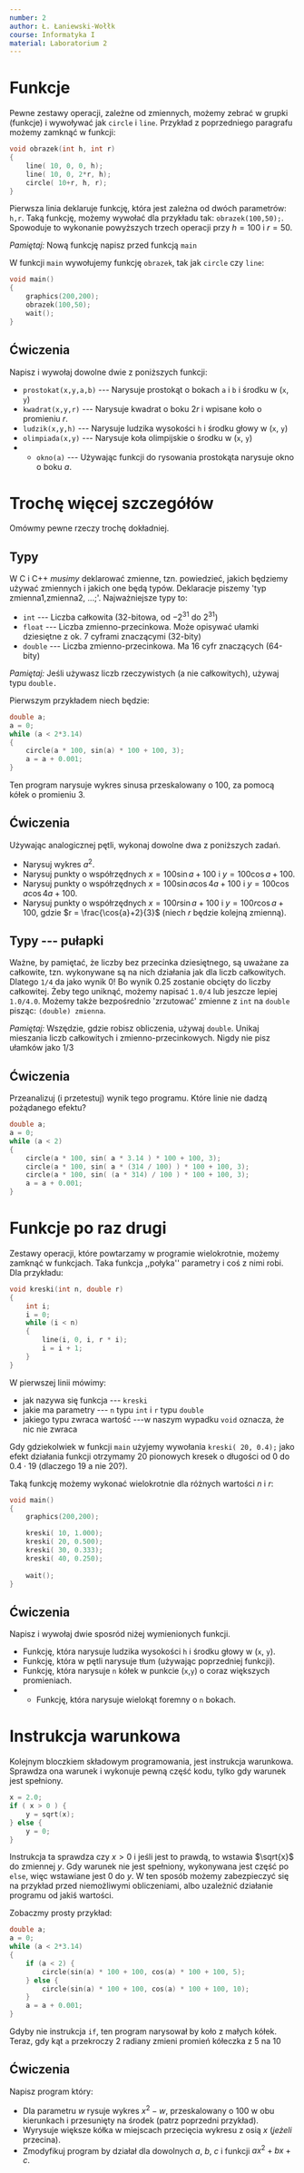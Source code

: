 ```yaml
---
number: 2
author: Ł. Łaniewski-Wołłk
course: Informatyka I
material: Laboratorium 2
---
```



# Funkcje
Pewne zestawy operacji, zależne od zmiennych, możemy zebrać w grupki (funkcje) i wywoływać jak `circle` i `line`. Przykład z poprzedniego paragrafu możemy zamknąć w funkcji:
```c++
void obrazek(int h, int r)
{
    line( 10, 0, 0, h);
    line( 10, 0, 2*r, h);
    circle( 10+r, h, r);
}
```

Pierwsza linia deklaruje funkcję, która jest zależna od dwóch parametrów: `h,r`. Taką funkcję, możemy wywołać dla przykładu tak: `obrazek(100,50);`. Spowoduje to wykonanie powyższych trzech operacji przy $h=100$ i $r=50$.

_Pamiętaj:_ Nową funkcję napisz przed funkcją `main`

W funkcji `main` wywołujemy funkcję `obrazek`, tak jak `circle` czy `line`:
```c++
void main()
{
    graphics(200,200);
    obrazek(100,50);	
    wait();
}
```


## Ćwiczenia
Napisz i wywołaj dowolne dwie z poniższych funkcji:
- `prostokat(x,y,a,b)` --- Narysuje prostokąt o bokach `a` i `b` i środku w (`x`, `y`)
- `kwadrat(x,y,r)` --- Narysuje kwadrat o boku $2r$ i wpisane koło o promieniu $r$.
- `ludzik(x,y,h)` --- Narysuje ludzika wysokości `h` i środku głowy w (`x`, `y`)
- `olimpiada(x,y)` --- Narysuje koła olimpijskie o środku w (`x`, `y`)
- *  `okno(a)` --- Używając funkcji do rysowania prostokąta narysuje okno o boku $a$.


# Trochę więcej szczegółów
Omówmy pewne rzeczy trochę dokładniej.

## Typy
W C i C++ _musimy_ deklarować zmienne, tzn. powiedzieć, jakich będziemy używać zmiennych i jakich one będą typów. Deklaracje piszemy 'typ zmienna1,zmienna2, ...;'. Najważniejsze typy to:
- `int` --- Liczba całkowita (32-bitowa, od $-2^{31}$ do $2^{31}$)
- `float` --- Liczba zmienno-przecinkowa. Może opisywać ułamki dziesiętne z ok. 7 cyframi znaczącymi (32-bity)
- `double` --- Liczba zmienno-przecinkowa. Ma 16 cyfr znaczących (64-bity)

_Pamiętaj:_ Jeśli używasz liczb rzeczywistych (a nie całkowitych), używaj typu `double.`

Pierwszym przykładem niech będzie:
```c++
double a;
a = 0;
while (a < 2*3.14)
{
    circle(a * 100, sin(a) * 100 + 100, 3);
    a = a + 0.001;
}
```
Ten program narysuje wykres sinusa przeskalowany o 100, za pomocą kółek o promieniu 3.


## Ćwiczenia
Używając analogicznej pętli, wykonaj dowolne dwa z poniższych zadań.
- Narysuj wykres $a^2$.
- Narysuj punkty o współrzędnych $x=100\sin{a}+100$ i $y=100\cos{a}+100$.
- Narysuj punkty o współrzędnych $x=100\sin{a}\cos{4a}+100$ i $y=100\cos{a}\cos{4a}+100$.
- Narysuj punkty o współrzędnych $x=100r\sin{a}+100$ i $y=100r\cos{a}+100$, gdzie $r = \frac{\cos{a}+2}{3}$ (niech $r$ będzie kolejną zmienną).


## Typy --- pułapki
Ważne, by pamiętać, że liczby bez przecinka dziesiętnego, są uważane za całkowite, tzn. wykonywane są na nich działania jak dla liczb całkowitych. Dlatego `1/4` da jako wynik 0! Bo wynik 0.25 zostanie obcięty do liczby całkowitej. Żeby tego uniknąć, możemy napisać `1.0/4` lub jeszcze lepiej `1.0/4.0`. Możemy także bezpośrednio 'zrzutować' zmienne z `int` na `double` pisząc: `(double) zmienna`.

_Pamiętaj:_ Wszędzie, gdzie robisz obliczenia, używaj `double`. 
Unikaj mieszania liczb całkowitych i zmienno-przecinkowych. Nigdy nie pisz ułamków jako 1/3


## Ćwiczenia
Przeanalizuj (i przetestuj) wynik tego programu. Które linie nie dadzą pożądanego efektu?
```c++
double a;
a = 0;
while (a < 2)
{
    circle(a * 100, sin( a * 3.14 ) * 100 + 100, 3);
    circle(a * 100, sin( a * (314 / 100) ) * 100 + 100, 3);
    circle(a * 100, sin( (a * 314) / 100 ) * 100 + 100, 3);
    a = a + 0.001;
}
```


# Funkcje po raz drugi
Zestawy operacji, które powtarzamy w programie wielokrotnie, możemy zamknąć w funkcjach. Taka funkcja ,,połyka'' parametry i coś z nimi robi. Dla przykładu:
```c++
void kreski(int n, double r)
{
    int i;
    i = 0;
    while (i < n)
    {
        line(i, 0, i, r * i);
        i = i + 1;
    }
}
```
W pierwszej linii mówimy:
- jak nazywa się funkcja --- `kreski`
- jakie ma parametry --- `n` typu `int` i `r` typu `double`
- jakiego typu zwraca wartość ---w naszym wypadku `void` oznacza, że nic nie zwraca

Gdy gdziekolwiek w funkcji `main` użyjemy wywołania `kreski( 20, 0.4);` jako efekt działania funkcji otrzymamy 20 pionowych kresek o długości od $0$ do $0.4\cdot 19$ (dlaczego $19$ a nie $20$?).

Taką funkcję możemy wykonać wielokrotnie dla różnych wartości $n$ i $r$:
```c++
void main()
{
    graphics(200,200);

    kreski( 10, 1.000);	
    kreski( 20, 0.500);	
    kreski( 30, 0.333);	
    kreski( 40, 0.250);	
	
    wait();
}
```


## Ćwiczenia
Napisz i wywołaj dwie sposród niżej wymienionych funkcji.
- Funkcję, która narysuje ludzika wysokości `h` i środku głowy w (`x`, `y`).
- Funkcję, która w pętli narysuje tłum (używając poprzedniej funkcji).
- Funkcję, która narysuje `n` kółek w punkcie (`x`,`y`) o coraz większych promieniach.
- *  Funkcję, która narysuje wielokąt foremny o `n` bokach.



# Instrukcja warunkowa
Kolejnym bloczkiem składowym programowania, jest instrukcja warunkowa. Sprawdza ona warunek i wykonuje pewną część kodu, tylko gdy warunek jest spełniony.
```c++
x = 2.0;
if ( x > 0 ) {
    y = sqrt(x);
} else {
    y = 0;
}
```
Instrukcja ta sprawdza czy $x > 0$ i jeśli jest to prawdą, to wstawia $\sqrt{x}$ do zmiennej $y$. Gdy warunek nie jest spełniony, wykonywana jest część po `else`, więc wstawiane jest $0$ do $y$. W ten sposób możemy zabezpieczyć się na przykład przed niemożliwymi obliczeniami, albo uzależnić działanie programu od jakiś wartości.

Zobaczmy prosty przykład:
```c++
double a;
a = 0;
while (a < 2*3.14)
{
    if (a < 2) {
        circle(sin(a) * 100 + 100, cos(a) * 100 + 100, 5);
    } else {
        circle(sin(a) * 100 + 100, cos(a) * 100 + 100, 10);
    }
    a = a + 0.001;
}
```
Gdyby nie instrukcja `if`, ten program narysował by koło z małych kółek. Teraz, gdy kąt `a` przekroczy $2$ radiany zmieni promień kółeczka z $5$ na $10$ 


## Ćwiczenia
Napisz program który:
- Dla parametru $w$ rysuje wykres $x^2-w$, przeskalowany o 100 w obu kierunkach i przesunięty na środek (patrz poprzedni przykład).
- Wyrysuje większe kółka w miejscach przecięcia wykresu z osią $x$ (_jeżeli_ przecina).
- Zmodyfikuj program by działał dla dowolnych $a$, $b$, $c$ i funkcji $ax^2+bx+c$.

